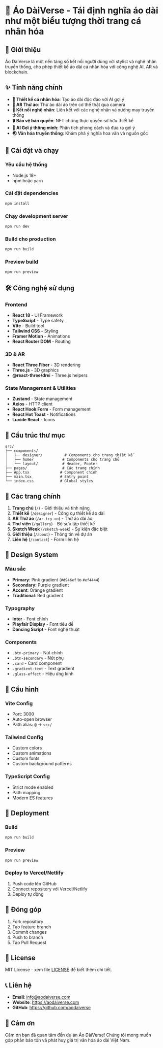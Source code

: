 # 🌸 Áo DàiVerse - Tái định nghĩa áo dài như một biểu tượng thời trang cá nhân hóa

## 📖 Giới thiệu

Áo DàiVerse là một nền tảng số kết nối người dùng với stylist và nghệ nhân truyền thống, cho phép thiết kế áo dài cá nhân hóa với công nghệ AI, AR và blockchain.

## ✨ Tính năng chính

- **🎨 Thiết kế cá nhân hóa**: Tạo áo dài độc đáo với AI gợi ý
- **📱 AR Thử áo**: Thử áo dài ảo trên cơ thể thật qua camera
- **👥 Kết nối nghệ nhân**: Liên kết với các nghệ nhân và xưởng may truyền thống
- **🔒 Bảo vệ bản quyền**: NFT chứng thực quyền sở hữu thiết kế
- **🤖 AI Gợi ý thông minh**: Phân tích phong cách và đưa ra gợi ý
- **🌏 Văn hóa truyền thống**: Khám phá ý nghĩa hoa văn và nguồn gốc

## 🚀 Cài đặt và chạy

### Yêu cầu hệ thống
- Node.js 18+ 
- npm hoặc yarn

### Cài đặt dependencies
```bash
npm install
```

### Chạy development server
```bash
npm run dev
```

### Build cho production
```bash
npm run build
```

### Preview build
```bash
npm run preview
```

## 🛠️ Công nghệ sử dụng

### Frontend
- **React 18** - UI Framework
- **TypeScript** - Type safety
- **Vite** - Build tool
- **Tailwind CSS** - Styling
- **Framer Motion** - Animations
- **React Router DOM** - Routing

### 3D & AR
- **React Three Fiber** - 3D rendering
- **Three.js** - 3D graphics
- **@react-three/drei** - Three.js helpers

### State Management & Utilities
- **Zustand** - State management
- **Axios** - HTTP client
- **React Hook Form** - Form management
- **React Hot Toast** - Notifications
- **Lucide React** - Icons

## 📁 Cấu trúc thư mục

```
src/
├── components/
│   ├── designer/          # Components cho trang thiết kế
│   ├── home/             # Components cho trang chủ
│   └── layout/           # Header, Footer
├── pages/                # Các trang chính
├── App.tsx              # Component chính
├── main.tsx             # Entry point
└── index.css            # Global styles
```

## 🎯 Các trang chính

1. **Trang chủ** (`/`) - Giới thiệu và tính năng
2. **Thiết kế** (`/designer`) - Công cụ thiết kế áo dài
3. **AR Thử áo** (`/ar-try-on`) - Thử áo dài ảo
4. **Thư viện** (`/gallery`) - Bộ sưu tập thiết kế
5. **Sketch Week** (`/sketch-week`) - Sự kiện đặc biệt
6. **Giới thiệu** (`/about`) - Thông tin về dự án
7. **Liên hệ** (`/contact`) - Form liên hệ

## 🎨 Design System

### Màu sắc
- **Primary**: Pink gradient (`#d946ef` to `#ef4444`)
- **Secondary**: Purple gradient
- **Accent**: Orange gradient
- **Traditional**: Red gradient

### Typography
- **Inter** - Font chính
- **Playfair Display** - Font tiêu đề
- **Dancing Script** - Font nghệ thuật

### Components
- `.btn-primary` - Nút chính
- `.btn-secondary` - Nút phụ
- `.card` - Card component
- `.gradient-text` - Text gradient
- `.glass-effect` - Hiệu ứng kính

## 🔧 Cấu hình

### Vite Config
- Port: 3000
- Auto-open browser
- Path alias: `@` → `src/`

### Tailwind Config
- Custom colors
- Custom animations
- Custom fonts
- Custom background patterns

### TypeScript Config
- Strict mode enabled
- Path mapping
- Modern ES features

## 🚀 Deployment

### Build
```bash
npm run build
```

### Preview
```bash
npm run preview
```

### Deploy to Vercel/Netlify
1. Push code lên GitHub
2. Connect repository với Vercel/Netlify
3. Deploy tự động

## 🤝 Đóng góp

1. Fork repository
2. Tạo feature branch
3. Commit changes
4. Push to branch
5. Tạo Pull Request

## 📝 License

MIT License - xem file [LICENSE](LICENSE) để biết thêm chi tiết.

## 📞 Liên hệ

- **Email**: info@aodaiverse.com
- **Website**: https://aodaiverse.com
- **GitHub**: https://github.com/aodaiverse

## 🙏 Cảm ơn

Cảm ơn bạn đã quan tâm đến dự án Áo DàiVerse! Chúng tôi mong muốn góp phần bảo tồn và phát huy giá trị văn hóa áo dài Việt Nam. 